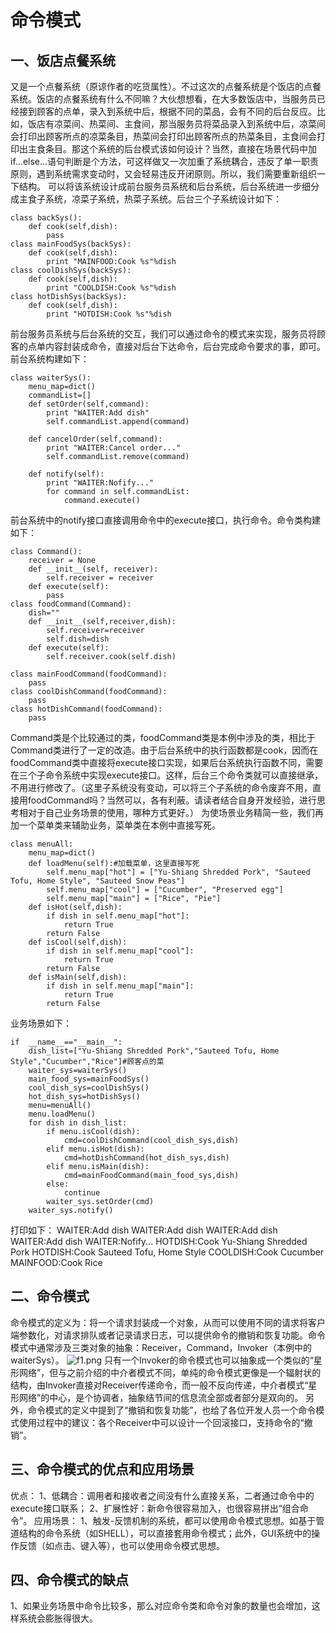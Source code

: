 # 命令模式

## 一、饭店点餐系统

又是一个点餐系统（原谅作者的吃货属性）。不过这次的点餐系统是个饭店的点餐系统。饭店的点餐系统有什么不同嘛？大伙想想看，在大多数饭店中，当服务员已经接到顾客的点单，录入到系统中后，根据不同的菜品，会有不同的后台反应。比如，饭店有凉菜间、热菜间、主食间，那当服务员将菜品录入到系统中后，凉菜间会打印出顾客所点的凉菜条目，热菜间会打印出顾客所点的热菜条目，主食间会打印出主食条目。那这个系统的后台模式该如何设计？当然，直接在场景代码中加if…else…语句判断是个方法，可这样做又一次加重了系统耦合，违反了单一职责原则，遇到系统需求变动时，又会轻易违反开闭原则。所以，我们需要重新组织一下结构。
可以将该系统设计成前台服务员系统和后台系统，后台系统进一步细分成主食子系统，凉菜子系统，热菜子系统。后台三个子系统设计如下：

```
class backSys():
    def cook(self,dish):
        pass
class mainFoodSys(backSys):
    def cook(self,dish):
        print "MAINFOOD:Cook %s"%dish
class coolDishSys(backSys):
    def cook(self,dish):
        print "COOLDISH:Cook %s"%dish
class hotDishSys(backSys):
    def cook(self,dish):
        print "HOTDISH:Cook %s"%dish
```

前台服务员系统与后台系统的交互，我们可以通过命令的模式来实现，服务员将顾客的点单内容封装成命令，直接对后台下达命令，后台完成命令要求的事，即可。前台系统构建如下：

```
class waiterSys():
    menu_map=dict()
    commandList=[]
    def setOrder(self,command):
        print "WAITER:Add dish"
        self.commandList.append(command)

    def cancelOrder(self,command):
        print "WAITER:Cancel order..."
        self.commandList.remove(command)

    def notify(self):
        print "WAITER:Nofify..."
        for command in self.commandList:
            command.execute()
```

前台系统中的notify接口直接调用命令中的execute接口，执行命令。命令类构建如下：

```
class Command():
    receiver = None
    def __init__(self, receiver):
        self.receiver = receiver
    def execute(self):
        pass
class foodCommand(Command):
    dish=""
    def __init__(self,receiver,dish):
        self.receiver=receiver
        self.dish=dish
    def execute(self):
        self.receiver.cook(self.dish)

class mainFoodCommand(foodCommand):
    pass
class coolDishCommand(foodCommand):
    pass
class hotDishCommand(foodCommand):
    pass
```

Command类是个比较通过的类，foodCommand类是本例中涉及的类，相比于Command类进行了一定的改造。由于后台系统中的执行函数都是cook，因而在foodCommand类中直接将execute接口实现，如果后台系统执行函数不同，需要在三个子命令系统中实现execute接口。这样，后台三个命令类就可以直接继承，不用进行修改了。（这里子系统没有变动，可以将三个子系统的命令废弃不用，直接用foodCommand吗？当然可以，各有利蔽。请读者结合自身开发经验，进行思考相对于自己业务场景的使用，哪种方式更好。）
为使场景业务精简一些，我们再加一个菜单类来辅助业务，菜单类在本例中直接写死。

```
class menuAll:
    menu_map=dict()
    def loadMenu(self):#加载菜单，这里直接写死
        self.menu_map["hot"] = ["Yu-Shiang Shredded Pork", "Sauteed Tofu, Home Style", "Sauteed Snow Peas"]
        self.menu_map["cool"] = ["Cucumber", "Preserved egg"]
        self.menu_map["main"] = ["Rice", "Pie"]
    def isHot(self,dish):
        if dish in self.menu_map["hot"]:
            return True
        return False
    def isCool(self,dish):
        if dish in self.menu_map["cool"]:
            return True
        return False
    def isMain(self,dish):
        if dish in self.menu_map["main"]:
            return True
        return False
```

业务场景如下：

```
if  __name__=="__main__":
    dish_list=["Yu-Shiang Shredded Pork","Sauteed Tofu, Home Style","Cucumber","Rice"]#顾客点的菜
    waiter_sys=waiterSys()
    main_food_sys=mainFoodSys()
    cool_dish_sys=coolDishSys()
    hot_dish_sys=hotDishSys()
    menu=menuAll()
    menu.loadMenu()
    for dish in dish_list:
        if menu.isCool(dish):
            cmd=coolDishCommand(cool_dish_sys,dish)
        elif menu.isHot(dish):
            cmd=hotDishCommand(hot_dish_sys,dish)
        elif menu.isMain(dish):
            cmd=mainFoodCommand(main_food_sys,dish)
        else:
            continue
        waiter_sys.setOrder(cmd)
    waiter_sys.notify()
```

打印如下：
WAITER:Add dish
WAITER:Add dish
WAITER:Add dish
WAITER:Add dish
WAITER:Nofify...
HOTDISH:Cook Yu-Shiang Shredded Pork
HOTDISH:Cook Sauteed Tofu, Home Style
COOLDISH:Cook Cucumber
MAINFOOD:Cook Rice

## 二、命令模式

命令模式的定义为：将一个请求封装成一个对象，从而可以使用不同的请求将客户端参数化，对请求排队或者记录请求日志，可以提供命令的撤销和恢复功能。命令模式中通常涉及三类对象的抽象：Receiver，Command，Invoker（本例中的waiterSys）。
![f1.png](http://ata2-img.cn-hangzhou.img-pub.aliyun-inc.com/314ef7d65294a59013b61ab313ed95f5.png)
只有一个Invoker的命令模式也可以抽象成一个类似的“星形网络”，但与之前介绍的中介者模式不同，单纯的命令模式更像是一个辐射状的结构，由Invoker直接对Receiver传递命令，而一般不反向传递，中介者模式“星形网络”的中心，是个协调者，抽象结节间的信息流全部或者部分是双向的。
另外，命令模式的定义中提到了“撤销和恢复功能”，也给了各位开发人员一个命令模式使用过程中的建议：各个Receiver中可以设计一个回滚接口，支持命令的“撤销”。

## 三、命令模式的优点和应用场景

优点：
1、低耦合：调用者和接收者之间没有什么直接关系，二者通过命令中的execute接口联系；
2、扩展性好：新命令很容易加入，也很容易拼出“组合命令”。
应用场景：
1、触发-反馈机制的系统，都可以使用命令模式思想。如基于管道结构的命令系统（如SHELL），可以直接套用命令模式；此外，GUI系统中的操作反馈（如点击、键入等），也可以使用命令模式思想。

## 四、命令模式的缺点

1、如果业务场景中命令比较多，那么对应命令类和命令对象的数量也会增加，这样系统会膨胀得很大。